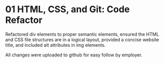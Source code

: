 # 01 HTML, CSS, and Git: Code Refactor

Refactored div elements to proper semantic elements, ensured the HTML and CSS file structures are in a logical layout, provided a concise website title, and included alt attributes in img elements. 

All changes were uploaded to github for easy follow by employer. 
